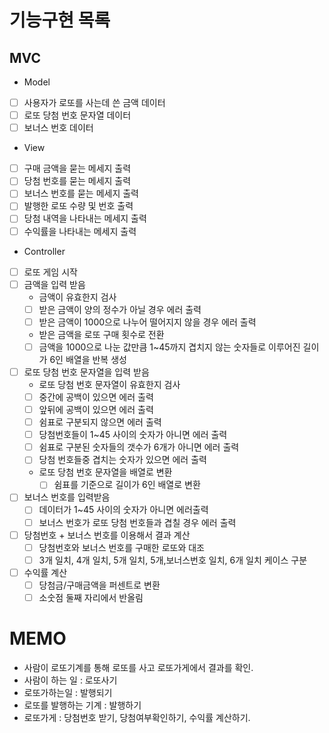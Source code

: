 # 기능구현 목록

## MVC

- Model

* [ ] 사용자가 로또를 사는데 쓴 금액 데이터
* [ ] 로또 당첨 번호 문자열 데이터
* [ ] 보너스 번호 데이터

- View

* [ ] 구매 금액을 묻는 메세지 출력
* [ ] 당첨 번호를 묻는 메세지 출력
* [ ] 보너스 번호를 묻는 메세지 출력
* [ ] 발행한 로또 수량 및 번호 출력
* [ ] 당첨 내역을 나타내는 메세지 출력
* [ ] 수익률을 나타내는 메세지 출력

- Controller

* [ ] 로또 게임 시작
* [ ] 금액을 입력 받음
  - 금액이 유효한지 검사
  - [ ] 받은 금액이 양의 정수가 아닐 경우 에러 출력
  - [ ] 받은 금액이 1000으로 나누어 떨어지지 않을 경우 에러 출력
  - 받은 금액을 로또 구매 횟수로 전환
  - [ ] 금액을 1000으로 나눈 값만큼 1~45까지 겹치지 않는 숫자들로 이루어진 길이가 6인 배열을 반복 생성
* [ ] 로또 당첨 번호 문자열을 입력 받음
  - 로또 당첨 번호 문자열이 유효한지 검사
  - [ ] 중간에 공백이 있으면 에러 출력
  - [ ] 앞뒤에 공백이 있으면 에러 출력
  - [ ] 쉼표로 구분되지 않으면 에러 출력
  - [ ] 당첨번호들이 1~45 사이의 숫자가 아니면 에러 출력
  - [ ] 쉼표로 구분된 숫자들의 갯수가 6개가 아니면 에러 출력
  - [ ] 당첨 번호들중 겹치는 숫자가 있으면 에러 출력
  - 로또 당첨 번호 문자열을 배열로 변환
    - [ ] 쉼표를 기준으로 길이가 6인 배열로 변환
* [ ] 보너스 번호를 입력받음
  - [ ] 데이터가 1~45 사이의 숫자가 아니면 에러출력
  - [ ] 보너스 번호가 로또 당첨 번호들과 겹칠 경우 에러 출력
* [ ] 당첨번호 + 보너스 번호를 이용해서 결과 계산
  - [ ] 당첨번호와 보너스 번호를 구매한 로또와 대조
  - [ ] 3개 일치, 4개 일치, 5개 일치, 5개,보너스번호 일치, 6개 일치 케이스 구분
* [ ] 수익률 계산
  - [ ] 당첨금/구매금액을 퍼센트로 변환
  - [ ] 소숫점 둘째 자리에서 반올림

# MEMO

- 사람이 로또기계를 통해 로또를 사고 로또가게에서 결과를 확인.
- 사람이 하는 일 : 로또사기
- 로또가하는일 : 발행되기
- 로또를 발행하는 기계 : 발행하기
- 로또가게 : 당첨번호 받기, 당첨여부확인하기, 수익률 계산하기.

